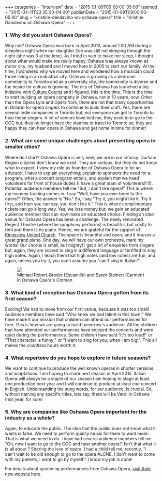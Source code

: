 +++
categories = "Interview"
date = "2015-01-09T09:00:00-05:00"
lastmod = "2015-04-11T23:35:00-04:00"
publishDate = "2015-01-09T09:00:00-05:00"
slug = "kristine-dandavino-on-oshawa-opera"
title = "Kristine Dandavino on Oshawa Opera"
+++

<h3>1. Why did you start Oshawa Opera?<br>
</h3>
<p>
	Why not? Oshawa Opera was born in April 2013, around 1:00 AM during a sleepless night when our daughter Zoé was still not sleeping through the night (she was 3 at the time). As I tried in vain to make her sleep, I thought about what would make me really happy. Oshawa was always known as motor city, my husband and I moved here in 2005 to start our family. At the time, I wondered why we moved here and wondered how a musician could thrive living in an industrial city. Oshawa is growing as a bedroom community to Toronto and as a university city, the community is diverse and the desire for culture is growing. The city of Oshawa has launched a big initiative with <a href="http://www.oshawa.ca/culturecounts/" target="_blank">Culture Counts</a> and I figured, this is the time. This is the time to start building an opera company in Oshawa, not in 10 years, now. Other than the Opera Lyra and Opera York, there are not that many opportunities in Ontario for opera singers to continue to build their craft. Yes, there are several indie companies in Toronto but, not everyone can get to Toronto to hear these singers. A lot of seniors have told me, they used to to go to the COC but, they no longer have the stamina to travel to Toronto so, they are happy they can hear opera in Oshawa and get home in time for dinner!
</p>
<h3>2. What are some unique challenges about presenting opera in smaller cities?</h3>
<p>
	Where do I start? Oshawa Opera is very new; we are in our infancy. Durham Region citizens don't know we exist. They are curious, but they do not know what to expect. I view my role as founder of Oshawa Opera to be an educator. I have to explain everything; explain to sponsors the need for a program, what a concert program entails, and explain that we need volunteers for front of house duties (I have a great team of volunteers!!!!!). Potential audience members tell me "But, I don't like opera!" This is where my mommy-training comes in. I say "Well, have you ever been to the opera?" Often, the answer is "No." So, I say "Try it, you might like it. Try it first, and then you can say, you don't like it." This is where complimentary tickets can go a long way. Yes, we lose money but, we gain an educated audience member that can now make an educated choice. Finding an ideal venue for Oshawa Opera has been a challenge. The newly renovated Regent Theatre (where the symphony performs) is beautiful, but costly to rent and there is no piano. Hence, we are grateful for the support of <a href="http://kingsviewunitedchurch.com/" target="_blank">Kingsview United Church</a>. The space is beautiful and open, and it houses a great grand piano. One day, we will have our own orchestra, mark my words! Our chorus is small, but mighty! I get a lot of enquiries from singers but, again, they are scared to sing in a different language or terrified to sing high notes. Again, I teach them that high notes (and low notes) are fun; and again, unless you try it, you can't assume you "can't sing in Italian!".
</p>
<figure data-type="image"><a href="/webhook-uploads/1428809663945/Screen-Shot-2015-01-08-at-3.53.49-PM.png"><img data-resize-src="http://lh3.googleusercontent.com/WKHqFpoYl8yNkgtF-lMwEqkeS101jOT5IBZ294uW0hqAouleYFlW8ruuHAyuUJCuYCknSNhx7NMTPhEhu06aZqNc05KV" src="http://lh3.googleusercontent.com/WKHqFpoYl8yNkgtF-lMwEqkeS101jOT5IBZ294uW0hqAouleYFlW8ruuHAyuUJCuYCknSNhx7NMTPhEhu06aZqNc05KV=s1200"></a><figcaption>Michael Robert-Broder (Escamillo) and Sarah Steinert (Carmen) in Oshawa Opera's <em>Carmen</em>.</figcaption></figure>
<h3>3. What kind of reception has Oshawa Opera gotten from its first season?</h3>
<p>
	Exciting! We had to move from our first venue, because it was too small! Audience members have said "Who knew we had talent in this town!" We have made it our mission that children can attend our performances for free. This is how we are going to build tomorrow's audience. All the children that have attended our performances have enjoyed the concerts and were quiet during the performances. Some children have said "It's too loud!" or "That character is funny!" or "I want to sing for you, when I am big!". This all makes the countless hours worth it.
</p>
<h3>4. What repertoire do you hope to explore in future seasons?</h3>
<p>
	We want to continue to produce the well known operas in shorter versions and adaptations. I am hoping to share next season in April 2015. Italian Opera will always be a staple of our season.I am hoping to stage at least one production next year and I will continue to produce at least one concert in English. Understanding the sung words, for our audience, is crucial. So, without naming any specific titles, lets say, there will be Verdi in Oshawa next year, for sure!
</p>
<h3>5. Why are companies like Oshawa Opera important for the industry as a whole?</h3>
<p>
	Again, to educate the public. The idea that the public does not know what it wants is false. We need to perform quality music for them to want more. That is what we need to do. I have had several audience members tell me "Oh, now I want to go to the COC and hear another opera!" Isn't that what it is all about ? Sharing the love of opera. I had a child tell me, recently, "I can't wait to be old enough to go to the opera ALONE. I don't want to come with my parents, I want to go by myself!" I know my job is done!
</p>
<p>
	For details about upcoming performances from Oshawa Opera, <a href="http://www.theoshawaopera.com/" target="_blank">visit their new website here</a>.
</p>
